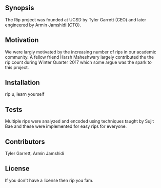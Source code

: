 ## Synopsis

The Rip project was founded at UCSD by Tyler Garrett (CEO) and later engineered by Armin Jamshidi (CTO).

## Motivation

We were largly motivated by the increasing number of rips in our academic community. A fellow friend Harsh Maheshwary largely contributed the the rip count during Winter Quarter 2017 which some argue was the spark to this project.

## Installation

rip u, learn yourself

## Tests

Multiple rips were analyzed and encoded using techniques taught by Sujit Bae and these were implemented for easy rips for everyone.

## Contributors

Tyler Garrett, Armin Jamshidi

## License

If you don't have a license then rip you fam.

